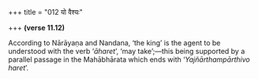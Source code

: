 +++
title = "012 यो वैश्यः"

+++
**(verse 11.12)**

According to Nārāyaṇa and Nandana, ‘the king’ is the agent to be
understood with the verb ‘*āharet*’, ‘may take’;—this being supported by
a parallel passage in the Mahābhārata which ends with
‘*Yajñārthampārthivo haret*’.


